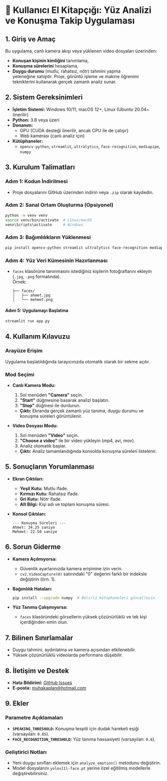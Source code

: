 # **📘 Kullanıcı El Kitapçığı: Yüz Analizi ve Konuşma Takip Uygulaması**

## **1. Giriş ve Amaç**

Bu uygulama, canlı kamera akışı veya yüklenen video dosyaları üzerinden:

- **Konuşan kişinin kimliğini** tanımlama,
- **Konuşma sürelerini** hesaplama,
- **Duygu durumu** (mutlu, rahatsız, nötr) tahmini yapma  
  yeteneğine sahiptir. Proje, görüntü işleme ve makine öğrenimi tekniklerini kullanarak gerçek zamanlı analiz sunar.

## **2. Sistem Gereksinimleri**

- **İşletim Sistemi:** Windows 10/11, macOS 12+, Linux (Ubuntu 20.04+ önerilir)
- **Python:** 3.8 veya üzeri
- **Donanım:**
  - GPU (CUDA desteği önerilir, ancak CPU ile de çalışır)
  - Web kamerası (canlı analiz için)
- **Kütüphaneler:**
  - `opencv-python`, `streamlit`, `ultralytics`, `face-recognition`, `mediapipe`, `numpy`

## **3. Kurulum Talimatları**

### **Adım 1: Kodun İndirilmesi**

- Proje dosyalarını GitHub üzerinden indirin veya `.zip` olarak kaydedin.

### **Adım 2: Sanal Ortam Oluşturma (Opsiyonel)**

```bash
python -m venv venv
source venv/bin/activate  # Linux/macOS
venv\Scripts\activate     # Windows
```

### **Adım 3: Bağımlılıkların Yüklenmesi**

```bash
pip install opencv-python streamlit ultralytics face-recognition mediapipe numpy
```

### **Adım 4: Yüz Veri Kümesinin Hazırlanması**

- `faces` klasörüne tanınmasını istediğiniz kişilerin fotoğraflarını ekleyin (`.jpg`, `.png` formatında).  
  Örnek:

  ```plaintext
  ├── faces/
  │   ├── ahmet.jpg
  │   └── mehmet.png
  ```

#### **Adım 5: Uygulamayı Başlatma**

```bash
streamlit run app.py
```

## **4. Kullanım Kılavuzu**

### **Arayüze Erişim**

Uygulama başlatıldığında tarayıcınızda otomatik olarak bir sekme açılır.

### **Mod Seçimi**

- **Canlı Kamera Modu:**

  1. Sol menüden **"Camera"** seçin.
  2. **"Start"** düğmesine basarak analizi başlatın.
  3. **"Stop"** düğmesi ile durdurun.

  - **Çıktı:** Ekranda gerçek zamanlı yüz tanıma, duygu durumu ve konuşma süreleri görüntülenir.

- **Video Dosyası Modu:**
  1. Sol menüden **"Video"** seçin.
  2. **"Choose a video"** ile bir video yükleyin (mp4, avi, mov).
  3. Analiz otomatik başlar.
  - **Çıktı:** Analiz tamamlandığında konsolda konuşma süreleri listelenir.

## **5. Sonuçların Yorumlanması**

- **Ekran Çıktıları:**
  - **Yeşil Kutu:** Mutlu ifade.
  - **Kırmızı Kutu:** Rahatsız ifade.
  - **Gri Kutu:** Nötr ifade.
  - **Alt Bilgi:** Kişi adı ve toplam konuşma süresi.
- **Konsol Çıktıları:**

  ```plaintext
  --- Konuşma Süreleri ---
  Ahmet: 34.25 saniye
  Mehmet: 22.50 saniye
  ```

## **6. Sorun Giderme**

- **Kamera Açılmıyorsa:**

  - Güvenlik ayarlarınızda kamera erişimine izin verin.
  - `cv2.VideoCapture(0)` satırındaki "0" değerini farklı bir indeksle değiştirin (örn. 1).

- **Bağımlılık Hataları:**

  ```bash
  pip install --upgrade numpy  # Belirli kütüphaneleri güncelleyin
  ```

- **Yüz Tanıma Çalışmıyorsa:**
  - `faces` klasöründeki görsellerin yüksek çözünürlüklü ve tek kişi içerdiğinden emin olun.

## **7. Bilinen Sınırlamalar**

- Duygu tahmini, aydınlatma ve kamera açısından etkilenebilir.
- Yüksek çözünürlüklü videolarda performans düşebilir.

## **8. İletişim ve Destek**

- **Hata Bildirimi:** [GitHub Issues](https://github.com/oneoblomov/yourproject/issues)
- **E-posta:** <muhakaplan@hotmail.com>

## **9. Ekler**

### **Parametre Açıklamaları**

- **`SPEAKING_THRESHOLD`:** Konuşma tespiti için dudak hareketi eşiği (varsayılan: `0.05`).
- **`FACE_RECOGNITION_THRESHOLD`:** Yüz tanıma hassasiyeti (varsayılan: `0.6`).

### **Geliştirici Notları**

- Yeni duygu sınıfları eklemek için `analyze_emotion()` metodunu değiştirin.
- Model dosyalarını `yolov11l-face.pt` yerine özel eğitilmiş modellerle değiştirebilirsiniz.
